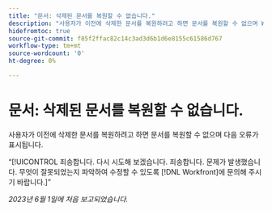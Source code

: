 ```yaml
---
title: "문서: 삭제된 문서를 복원할 수 없습니다."
description: "사용자가 이전에 삭제한 문서를 복원하려고 하면 문서를 복원할 수 없으며 Whoops 오류가 표시됩니다."
hidefromtoc: true
source-git-commit: f85f2ffac82c14c3ad3d6b1d6e8155c61586d767
workflow-type: tm+mt
source-wordcount: '0'
ht-degree: 0%

---
```



# 문서: 삭제된 문서를 복원할 수 없습니다.

<!-- On WF and WFP TOCs-->

사용자가 이전에 삭제한 문서를 복원하려고 하면 문서를 복원할 수 없으며 다음 오류가 표시됩니다.

“[!UICONTROL 죄송합니다. 다시 시도해 보겠습니다. 죄송합니다. 문제가 발생했습니다. 무엇이 잘못되었는지 파악하여 수정할 수 있도록 [!DNL Workfront]에 문의해 주시기 바랍니다.]”

_2023년 6월 1일에 처음 보고되었습니다._

